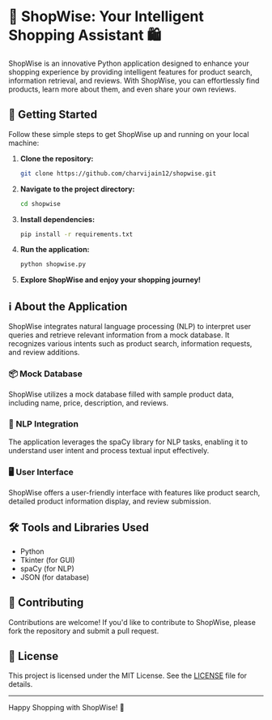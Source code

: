 # 🛒 ShopWise: Your Intelligent Shopping Assistant 🛍️

ShopWise is an innovative Python application designed to enhance your shopping experience by providing intelligent features for product search, information retrieval, and reviews. With ShopWise, you can effortlessly find products, learn more about them, and even share your own reviews.

## 🚀 Getting Started

Follow these simple steps to get ShopWise up and running on your local machine:

1. **Clone the repository:**
   ```bash
   git clone https://github.com/charvijain12/shopwise.git
   ```

2. **Navigate to the project directory:**
   ```bash
   cd shopwise
   ```

3. **Install dependencies:**
   ```bash
   pip install -r requirements.txt
   ```

4. **Run the application:**
   ```bash
   python shopwise.py
   ```

5. **Explore ShopWise and enjoy your shopping journey!**

## ℹ️ About the Application

ShopWise integrates natural language processing (NLP) to interpret user queries and retrieve relevant information from a mock database. It recognizes various intents such as product search, information requests, and review additions.

### 📦 Mock Database

ShopWise utilizes a mock database filled with sample product data, including name, price, description, and reviews.

### 🧠 NLP Integration

The application leverages the spaCy library for NLP tasks, enabling it to understand user intent and process textual input effectively.

### 🖥️ User Interface

ShopWise offers a user-friendly interface with features like product search, detailed product information display, and review submission.

## 🛠️ Tools and Libraries Used

- Python
- Tkinter (for GUI)
- spaCy (for NLP)
- JSON (for database)

## 🤝 Contributing

Contributions are welcome! If you'd like to contribute to ShopWise, please fork the repository and submit a pull request.

## 📝 License

This project is licensed under the MIT License. See the [LICENSE](LICENSE) file for details.

---

Happy Shopping with ShopWise! 🎉
